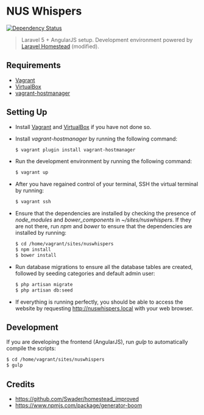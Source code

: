 # NUS Whispers

[![Dependency Status](https://gemnasium.com/nusmodifications/nuswhispers.svg)](https://gemnasium.com/nusmodifications/nuswhispers)

> Laravel 5 + AngularJS setup. Development environment powered by [Laravel Homestead](https://github.com/laravel/homestead) (modified).

## Requirements
* [Vagrant](http://www.vagrantup.com)
* [VirtualBox](https://www.virtualbox.org/)
* [vagrant-hostmanager](https://github.com/smdahlen/vagrant-hostmanager)

## Setting Up
* Install [Vagrant](http://www.vagrantup.com) and [VirtualBox](https://www.virtualbox.org/) if you have not done so.

* Install *vagrant-hostmanager* by running the following command:
    ```bash
    $ vagrant plugin install vagrant-hostmanager
    ```

* Run the development environment by running the following command:
    ```bash
    $ vagrant up
    ```

* After you have regained control of your terminal, SSH the virtual terminal by running:
    ```bash
    $ vagrant ssh
    ```

* Ensure that the dependencies are installed by checking the presence of *node_modules* and *bower_components* in *~/sites/nuswhispers*. If they are not there, run *npm* and *bower* to ensure that the dependencies are installed by running:
    ```bash
    $ cd /home/vagrant/sites/nuswhispers
    $ npm install
    $ bower install
    ```
* Run database migrations to ensure all the database tables are created, followed by seeding categories and default admin user:
    ```bash
    $ php artisan migrate
    $ php artisan db:seed
    ```

* If everything is running perfectly, you should be able to access the website by requesting http://nuswhispers.local with your web browser.

## Development
If you are developing the frontend (AngularJS), run *gulp* to automatically compile the scripts:
```bash
$ cd /home/vagrant/sites/nuswhispers
$ gulp
```

## Credits
* https://github.com/Swader/homestead_improved
* https://www.npmjs.com/package/generator-boom
